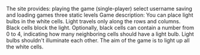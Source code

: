 The site provides:
playing the game (single-player)
select username
saving and loading games
three static levels
Game description:
You can place light bulbs in the white cells. Light travels only along the rows and columns. Black cells block the light. Optionally, black cells can contain a number from 0 to 4, indicating how many neighboring cells should have a light bulb. Light bulbs shouldn't illuminate each other. The aim of the game is to light up all the white cells.
